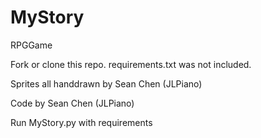 # MyStory
RPGGame

Fork or clone this repo. requirements.txt was not included. 

Sprites all handdrawn by Sean Chen (JLPiano)

Code by Sean Chen (JLPiano)

Run MyStory.py with requirements

